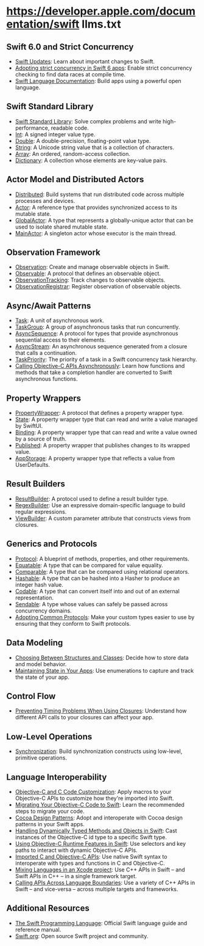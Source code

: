 # https://developer.apple.com/documentation/swift llms.txt

## Swift 6.0 and Strict Concurrency
- [Swift Updates](https://developer.apple.com/documentation/Updates/Swift): Learn about important changes to Swift.
- [Adopting strict concurrency in Swift 6 apps](https://developer.apple.com/documentation/swift/adoptingswift6): Enable strict concurrency checking to find data races at compile time.
- [Swift Language Documentation](https://developer.apple.com/documentation/swift): Build apps using a powerful open language.

## Swift Standard Library
- [Swift Standard Library](https://developer.apple.com/documentation/swift/swift-standard-library): Solve complex problems and write high-performance, readable code.
- [Int](https://developer.apple.com/documentation/swift/int): A signed integer value type.
- [Double](https://developer.apple.com/documentation/swift/double): A double-precision, floating-point value type.
- [String](https://developer.apple.com/documentation/swift/string): A Unicode string value that is a collection of characters.
- [Array](https://developer.apple.com/documentation/swift/array): An ordered, random-access collection.
- [Dictionary](https://developer.apple.com/documentation/swift/dictionary): A collection whose elements are key-value pairs.

## Actor Model and Distributed Actors
- [Distributed](https://developer.apple.com/documentation/distributed): Build systems that run distributed code across multiple processes and devices.
- [Actor](https://developer.apple.com/documentation/swift/actor): A reference type that provides synchronized access to its mutable state.
- [GlobalActor](https://developer.apple.com/documentation/swift/globalactor): A type that represents a globally-unique actor that can be used to isolate shared mutable state.
- [MainActor](https://developer.apple.com/documentation/swift/mainactor): A singleton actor whose executor is the main thread.

## Observation Framework
- [Observation](https://developer.apple.com/documentation/observation): Create and manage observable objects in Swift.
- [Observable](https://developer.apple.com/documentation/observation/observable): A protocol that defines an observable object.
- [ObservationTracking](https://developer.apple.com/documentation/observation/observationtracking): Track changes to observable objects.
- [ObservationRegistrar](https://developer.apple.com/documentation/observation/observationregistrar): Register observation of observable objects.

## Async/Await Patterns
- [Task](https://developer.apple.com/documentation/swift/task): A unit of asynchronous work.
- [TaskGroup](https://developer.apple.com/documentation/swift/taskgroup): A group of asynchronous tasks that run concurrently.
- [AsyncSequence](https://developer.apple.com/documentation/swift/asyncsequence): A protocol for types that provide asynchronous sequential access to their elements.
- [AsyncStream](https://developer.apple.com/documentation/swift/asyncstream): An asynchronous sequence generated from a closure that calls a continuation.
- [TaskPriority](https://developer.apple.com/documentation/swift/taskpriority): The priority of a task in a Swift concurrency task hierarchy.
- [Calling Objective-C APIs Asynchronously](https://developer.apple.com/documentation/swift/calling-objective-c-apis-asynchronously): Learn how functions and methods that take a completion handler are converted to Swift asynchronous functions.

## Property Wrappers
- [PropertyWrapper](https://developer.apple.com/documentation/swift/propertywrapper): A protocol that defines a property wrapper type.
- [State](https://developer.apple.com/documentation/swiftui/state): A property wrapper type that can read and write a value managed by SwiftUI.
- [Binding](https://developer.apple.com/documentation/swiftui/binding): A property wrapper type that can read and write a value owned by a source of truth.
- [Published](https://developer.apple.com/documentation/combine/published): A property wrapper that publishes changes to its wrapped value.
- [AppStorage](https://developer.apple.com/documentation/swiftui/appstorage): A property wrapper type that reflects a value from UserDefaults.

## Result Builders
- [ResultBuilder](https://developer.apple.com/documentation/swift/resultbuilder): A protocol used to define a result builder type.
- [RegexBuilder](https://developer.apple.com/documentation/regexbuilder): Use an expressive domain-specific language to build regular expressions.
- [ViewBuilder](https://developer.apple.com/documentation/swiftui/viewbuilder): A custom parameter attribute that constructs views from closures.

## Generics and Protocols
- [Protocol](https://developer.apple.com/documentation/swift/protocol): A blueprint of methods, properties, and other requirements.
- [Equatable](https://developer.apple.com/documentation/swift/equatable): A type that can be compared for value equality.
- [Comparable](https://developer.apple.com/documentation/swift/comparable): A type that can be compared using relational operators.
- [Hashable](https://developer.apple.com/documentation/swift/hashable): A type that can be hashed into a Hasher to produce an integer hash value.
- [Codable](https://developer.apple.com/documentation/swift/codable): A type that can convert itself into and out of an external representation.
- [Sendable](https://developer.apple.com/documentation/swift/sendable): A type whose values can safely be passed across concurrency domains.
- [Adopting Common Protocols](https://developer.apple.com/documentation/swift/adopting-common-protocols): Make your custom types easier to use by ensuring that they conform to Swift protocols.

## Data Modeling
- [Choosing Between Structures and Classes](https://developer.apple.com/documentation/swift/choosing-between-structures-and-classes): Decide how to store data and model behavior.
- [Maintaining State in Your Apps](https://developer.apple.com/documentation/swift/maintaining-state-in-your-apps): Use enumerations to capture and track the state of your app.

## Control Flow
- [Preventing Timing Problems When Using Closures](https://developer.apple.com/documentation/swift/preventing-timing-problems-when-using-closures): Understand how different API calls to your closures can affect your app.

## Low-Level Operations
- [Synchronization](https://developer.apple.com/documentation/synchronization): Build synchronization constructs using low-level, primitive operations.

## Language Interoperability
- [Objective-C and C Code Customization](https://developer.apple.com/documentation/swift/objective-c-and-c-code-customization): Apply macros to your Objective-C APIs to customize how they're imported into Swift.
- [Migrating Your Objective-C Code to Swift](https://developer.apple.com/documentation/swift/migrating-your-objective-c-code-to-swift): Learn the recommended steps to migrate your code.
- [Cocoa Design Patterns](https://developer.apple.com/documentation/swift/cocoa-design-patterns): Adopt and interoperate with Cocoa design patterns in your Swift apps.
- [Handling Dynamically Typed Methods and Objects in Swift](https://developer.apple.com/documentation/swift/handling-dynamically-typed-methods-and-objects-in-swift): Cast instances of the Objective-C id type to a specific Swift type.
- [Using Objective-C Runtime Features in Swift](https://developer.apple.com/documentation/swift/using-objective-c-runtime-features-in-swift): Use selectors and key paths to interact with dynamic Objective-C APIs.
- [Imported C and Objective-C APIs](https://developer.apple.com/documentation/swift/imported-c-and-objective-c-apis): Use native Swift syntax to interoperate with types and functions in C and Objective-C.
- [Mixing Languages in an Xcode project](https://developer.apple.com/documentation/swift/mixinglanguagesinanxcodeproject): Use C++ APIs in Swift – and Swift APIs in C++ – in a single framework target.
- [Calling APIs Across Language Boundaries](https://developer.apple.com/documentation/swift/callingapisacrosslanguageboundaries): Use a variety of C++ APIs in Swift – and vice-versa – across multiple targets and frameworks.

## Additional Resources
- [The Swift Programming Language](https://docs.swift.org/swift-book/): Official Swift language guide and reference manual.
- [Swift.org](https://swift.org/): Open source Swift project and community.